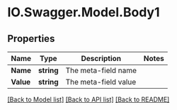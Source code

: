 # IO.Swagger.Model.Body1
## Properties

Name | Type | Description | Notes
------------ | ------------- | ------------- | -------------
**Name** | **string** | The meta-field name | 
**Value** | **string** | The meta-field value | 

[[Back to Model list]](../README.md#documentation-for-models) [[Back to API list]](../README.md#documentation-for-api-endpoints) [[Back to README]](../README.md)

